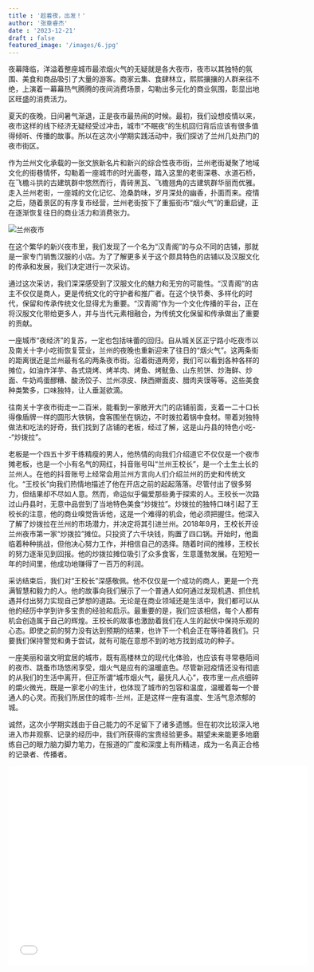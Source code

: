 ```yaml
---
title : '趁着夜，出发！'
author: '张章睿杰'
date : '2023-12-21'
draft : false
featured_image: '/images/6.jpg'
---
```


夜幕降临，洋溢着整座城市最浓烟火气的无疑就是各大夜市，夜市以其独特的氛围、美食和商品吸引了大量的游客。商家云集、食肆林立，熙熙攘攘的人群来往不绝，上演着一幕幕热气腾腾的夜间消费场景，勾勒出多元化的商业氛围，彰显出地区旺盛的消费活力。

夏天的夜晚，日间暑气渐退，正是夜市最热闹的时候。最初，我们设想疫情以来，夜市这样的线下经济无疑经受过冲击，城市“不眠夜”的生机回归背后应该有很多值得倾听、传播的故事。所以在这次小学期实践活动中，我们探访了兰州几处热门的夜市街区。

作为兰州文化承载的一张文旅新名片和新兴的综合性夜市街，兰州老街凝聚了地域文化的街巷情怀，勾勒着一座城市的时光画卷，踏入这里的老街深巷、水道石桥，在飞檐斗拱的古建筑群中悠然而行，青砖黑瓦、飞檐翘角的古建筑群华丽而优雅。走入兰州老街，一座城的文化记忆、沧桑韵味，岁月深处的幽香，扑面而来。疫情之后，随着景区的有序复市经营，兰州老街按下了重振街市“烟火气”的重启键，正在逐渐恢复往日的商业活力和消费张力。

![兰州夜市](https://youimg1.c-ctrip.com/target/100h070000002bn8eDB3A.jpg)

在这个繁华的新兴夜市里，我们发现了一个名为“汉青阁”的与众不同的店铺，那就是一家专门销售汉服的小店。为了了解更多关于这个颇具特色的店铺以及汉服文化的传承和发展，我们决定进行一次采访。

通过这次采访，我们深深感受到了汉服文化的魅力和无穷的可能性。“汉青阁”的店主不仅仅是商人，更是传统文化的守护者和推广者。在这个快节奏、多样化的时代，保留和传承传统文化显得尤为重要。“汉青阁”作为一个文化传播的平台，正在将汉服文化带给更多人，并与当代元素相融合，为传统文化保留和传承做出了重要的贡献。

一座城市“夜经济”的复苏，一定也包括味蕾的回归。自从城关区正宁路小吃夜市以及南关十字小吃街恢复营业，兰州的夜晚也重新迎来了往日的“烟火气”。这两条街的距离很近是兰州最有名的两条夜市街。沿着街道两旁，我们可以看到各种各样的摊位，如油炸洋芋、各式烧烤、烤羊肉、烤鱼、烤鱿鱼、山东煎饼、炒海鲜、炒面、牛奶鸡蛋醪糟、酸汤饺子、兰州凉皮、陕西擀面皮、腊肉夹馍等等。这些美食种类繁多，口味独特，让人垂涎欲滴。

往南关十字夜市街走一二百米，能看到一家敞开大门的店铺前面，支着一二十口长得像盾牌一样的圆形大铁锅，食客围坐在锅边，不时拨拉着锅中食材。带着对独特做法和吃法的好奇，我们找到了店铺的老板，经过了解，这是山丹县的特色小吃--“炒拨拉”。

老板是一个四五十岁干练精瘦的男人，他热情的向我们介绍道它不仅仅是一个夜市摊老板，也是一个小有名气的网红，抖音账号叫“兰州王校长”，是一个土生土长的兰州人。在他的抖音账号上经常会用兰州方言向人们介绍兰州的历史和传统文化。“王校长”向我们热情地描述了他在开店之前的起起落落。尽管付出了很多努力，但结果却不尽如人意。然而，命运似乎偏爱那些勇于探索的人。王校长一次路过山丹县时，无意中品尝到了当地特色美食“炒拨拉”。炒拨拉的独特口味引起了王校长的注意，他的商业嗅觉告诉他，这是一个难得的机会，他必须把握住。他深入了解了炒拨拉在兰州的市场潜力，并决定将其引进兰州。2018年9月，王校长开设兰州夜市第一家“炒拨拉”摊位。只投资了六千块钱，购置了四口锅。开始时，他面临着种种挑战，但他决心努力工作，并相信自己的选择。随着时间的推移，王校长的努力逐渐见到回报。他的炒拨拉摊位吸引了众多食客，生意蓬勃发展。在短短一年的时间里，他成功地赚得了一百万的利润。

采访结束后，我们对“王校长”深感敬佩。他不仅仅是一个成功的商人，更是一个充满智慧和毅力的人。他的故事向我们展示了一个普通人如何通过发现机遇、抓住机遇并付出努力实现自己梦想的道路。无论是在商业领域还是生活中，我们都可以从他的经历中学到许多宝贵的经验和启示。最重要的是，我们应该相信，每个人都有机会创造属于自己的辉煌。王校长的故事也激励着我们在人生的起伏中保持乐观的心态。即使之前的努力没有达到预期的结果，也许下一个机会正在等待着我们。只要我们保持警觉和勇于尝试，就有可能在意想不到的地方找到成功的种子。

一座美丽和谐文明宜居的城市，既有高楼林立的现代化体验，也应该有寻常巷陌间的夜市、跳蚤市场悠闲享受，烟火气是应有的温暖底色。尽管新冠疫情还没有彻底的从我们的生活中离开，但正所谓“城市烟火气，最抚凡人心”，夜市里一点点细碎的爝火微光，既是一家老小的生计，也体现了城市的包容和温度，温暖着每一个普通人的心灵。而我们所居住的城市-兰州，正是这样一座有温度、生活气息浓郁的城。

诚然，这次小学期实践由于自己能力的不足留下了诸多遗憾。但在初次比较深入地进入市井观察、记录的经历中，我们所获得的宝贵经验更多。期望未来能更多地磨练自己的眼力脑力脚力笔力，在报道的广度和深度上有所精进，成为一名真正合格的记录者、传播者。
 
<iframe src="//player.bilibili.com/player.html?aid=999482864&bvid=BV1N44y1A7MU&cid=1223866904&p=1" scrolling="no" border="0" frameborder="no" framespacing="0" allowfullscreen="true"width="600px" height="400px"> </iframe>



